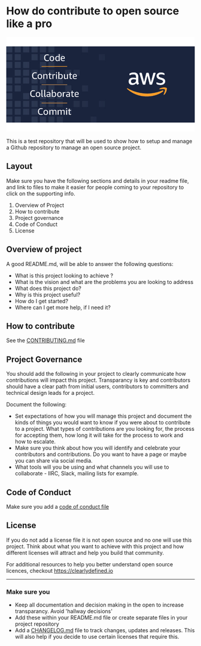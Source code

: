# How do contribute to open source like a pro

![aws logo aws contribute, aws code, aws open source](./images/awsisopen.jpeg "AWS Open Source")

This is a test repository that will be used to show how to setup and manage a Github repository to manage an open source project.

## Layout

Make sure you have the following sections and details in your readme file, and link to files to make it easier for people coming to your repository to click on the supporting info.

1. Overview of Project
2. How to contribute
3. Project governance
4. Code of Conduct
5. License

## Overview of project

A good README.md, will be able to answer the following questions:

* What is this project looking to achieve ?
* What is the vision and what are the problems you are looking to address
* What does this project do?
* Why is this project useful?
* How do I get started?
* Where can I get more help, if I need it?

## How to contribute

See the [CONTRIBUTING.md](./CONTRIBUTING.md) file

## Project Governance

You should add the following in your project to clearly communicate how contributions will impact this project. Transparancy is key and contributors should have a clear path from initial users, contributors to committers and technical design leads for a project.

Document the following:

* Set expectations of how you will manage this project and document the kinds of things you would want to know if you were about to contribute to a project. What types of contributions are you looking for, the process for accepting them, how long it will take for the process to work and how to escalate.
* Make sure you think about how you will identify and celebrate your contributors and contributions. Do you want to have a page or maybe you can share via social media.
* What tools will you be using and what channels you will use to collaborate - IIRC, Slack, mailing lists for example.

## Code of Conduct

Make sure you add a [code of conduct file](./CODE_OF_CONDUCT.md)

## License

If you do not add a license file it is not open source and no one will use this project. Think about what you want to achieve with this project and how different licenses will attract and help you build that community.

For additional resources to help you better understand open source licences, checkout <https://clearlydefined.io>

---

### Make sure you

* Keep all documentation and decision making in the open to increase transparancy. Avoid 'hallway decisions'
* Add these within your README.md file or create separate files in your project repository
* Add a [CHANGELOG.md](./CHANGELOG.md) file to track changes, updates and releases. This will also help if you decide to use certain licenses that require this.
